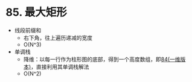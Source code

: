 # 85. 最大矩形

- 线段前缀和
  - 右下角，往上遍历递减的宽度
  - O(N^3)
- 单调栈
  - 降维：以每一行作为柱形图的底部，得到一个高度数组，即[84(一维版本)](https://leetcode-cn.com/problems/largest-rectangle-in-histogram/)，直接利用其单调栈解法
  - O(N^2)
